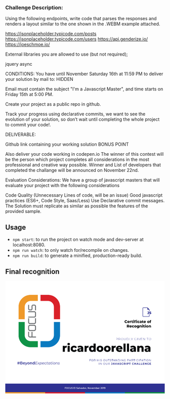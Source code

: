 ### Challenge Description:

Using the following endpoints, write code that parses the responses and renders a layout similar to the one shown in the .WEBM example attached.

https://jsonplaceholder.typicode.com/posts
https://jsonplaceholder.typicode.com/users
https://api.genderize.io/
https://joeschmoe.io/

External libraries you are allowed to use (but not required);

jquery
async

CONDITIONS:
You have until November Saturday 16th at 11:59 PM to deliver your solution by mail to: HIDDEN

Email must contain the subject "I'm a Javascript Master", and time starts on Friday 15th at 5:00 PM.

Create your project as a public repo in github.

Track your progress using declarative commits, we want to see the evolution of your solution, so don’t wait until completing the whole project to commit your code!.

DELIVERABLE:

Github link containing your working solution
BONUS POINT

Also deliver your code working in codepen.io
The winner of this contest will be the person which project completes all considerations in the most professional and creative way possible. Winner and List of developers that completed the challange will be announced on November 22nd.

Evaluation Considerations:
We have a group of javascript masters that will evaluate your project with the following considerations

Code Quality (Unnecessary Lines of code, will be an issue)
Good javascript practices (ES6+, Code Style, Saas/Less)
Use Declarative commit messages.
The Solution must replicate as similar as possible the features of the provided sample.

## Usage
* `npm start`: to run the project on watch mode and dev-server at localhost:8080.
* `npm run watch`: to only watch for/recompile on changes.
* `npm run build`: to generate a minified, production-ready build.

## Final recognition

<img alt="Focus Diploma" src="https://raw.githubusercontent.com/ricardoorellana/Focus_Javascript_Challenge/master/diploma.jpg" />


